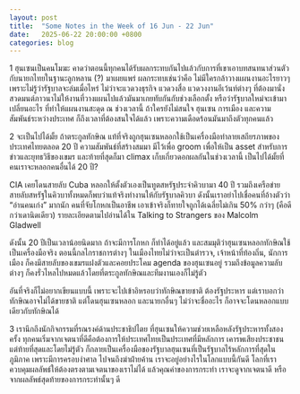 ```yaml
---
layout: post
title:  "Some Notes in the Week of 16 Jun - 22 Jun"
date:   2025-06-22 20:00:00 +0800
categories: blog
---
```

1
ฮุนเซนเป็นคนโมฆะ คาดว่าตอนนี้ทุกคนได้รับผลกระทบกันไปแล้วกับการที่เขาเอาบทสนทนาส่วนตัวกับนายกไทยในฐานะลูกหลาน (?) มาเผยแพร่  ผลกระทบเช่นว่าคือ ไม่มีใครกล้าวางแผนงานอะไรยาวๆ เพราะไม่รู้ว่ารัฐบาลจะล่มเมื่อไหร่ ไม่ว่าจะแวดวงธุรกิจ แวดวงสื่อ แวดวงงานอีเว้นท์ต่างๆ ที่ต้องมานั่งสวดมนต์ภาวนาไม่ให้งานที่วางแผนไปแล้วมันมาเกยทับกันกับช่วงเลือกตั้ง หรือว่ารัฐบาลใหม่จะเข้ามาเปลี่ยนอะไร ที่ทำให้แผนงานสะดุด  ณ ช่วงเวลานี้ ถ้าใครยังไม่สนใจ ฮุนเซน การเมือง และความสัมพันธ์ระหว่างประเทศ ก็ถึงเวลาที่ต้องสนใจได้แล้ว เพราะความเดือดร้อนมันมาถึงตัวทุกคนแล้ว

2
จะเป็นไปได้มั้ย ถ้าตระกูลทักษิณ แท้ที่จริงถูกฮุนเซนหลอกใช้เป็นเครื่องมือทำลายเสถียรภาพของประเทศไทยตลอด 20 ปี  ความสัมพันธ์ที่สร้างสมมา มีไว้เพื่อ groom เพื่อให้เป็น asset สำหรับการข่าวและยุทธวิธีของเขมร และท้ายที่สุดก็มา climax เก็บเกี่ยวดอกผลกันในช่วงเวลานี้  เป็นไปได้มั้ยที่คนเราจะหลอกคนอื่นได้ 20 ปี? 

CIA เคยโดนสายลับ Cuba หลอกให้ตั้งตัวเองเป็นทูตสหรัฐประจำคิวบามา 40 ปี รวมถึงเครือข่ายสายลับสหรัฐในคิวบาทั้งหมดก็พบว่าแท้จริงทำงานให้กับรัฐบาลคิวบา  ดังนั้นเราอย่าไปเชื่อคนที่อ้างตัวว่า “อ่านคนเก่ง” มากนัก  คนที่จับโกหกเป็นอาชีพ เอาเข้าจริงก็ทายใจถูกได้เฉลี่ยไม่เกิน 50% กว่าๆ (คือดีกว่าเดานิดเดียว) รายละเอียดตามไปอ่านได้ใน Talking to Strangers ของ Malcolm Gladwell

ดังนั้น 20 ปีเป็นเวลาน้อยนิดมาก  ถ้าจะมีการโกหก ก็ทำได้อยู่แล้ว  และสมมุติว่าฮุนเซนหลอกทักษิณใช้เป็นเครื่องมือจริง ตอนนี้กลไกราชการต่างๆ ในเมืองไทยไม่ว่าจะเป็นตำรวจ, เจ้าหน้าที่ท้องถิ่น, นักการเมือง ก็คงมีสายลับของเขมรแฝงตัวและคอยประโคม agenda ของฮุนเซนอยู่  รวมถึงข้อมูลความลับต่างๆ ก็คงรั่วไหลไปหมดแล้วโดยที่ตระกูลทักษิณและทีมงานเองก็ไม่รู้ตัว

อันที่จริงก็ไม่อยากเขียนแบบนี้ เพราะจะไปเข้าอิหรอบว่าทักษิณขายชาติ ต้องรัฐประหาร แต่เราบอกว่าทักษิณอาจไม่ได้ขายชาติ แต่โดนฮุนเซนหลอก  และนายกอื่นๆ ไม่ว่าจะชื่ออะไร ก็อาจจะโดนหลอกแบบเดียวกับทักษิณได้ 

3
เรานึกถึงนักกิจกรรมที่รณรงค์ด้านประชาธิปไตย ที่ฮุนเซนให้ความช่วยเหลือหลังรัฐประหารทั้งสองครั้ง ทุกคนเริ่มจากเจตนาที่ดีคือต้องการให้ประเทศไทยเป็นประเทศที่มีหลักการ เคารพเสียงประชาชน แต่ท้ายที่สุดและโดยไม่รู้ตัว ก็กลายเป็นเครื่องมือของรัฐบาลฮุนเซนที่เป็นรัฐบาลไร้หลักการที่สุดในภูมิภาค เพราะมีการครอบงำศาล ไปจนถึงฆ่าฝ่ายค้าน  เราจะอยู่อย่างไรในโลกแบบนี้กันดี โลกที่เราควบคุมผลลัพธ์ให้ต้องตรงตามเจตนาของเราไม่ได้   แล้วคุณค่าของการกระทำ เราจะดูจากเจตนาดี หรือจากผลลัพธ์สุดท้ายของการกระทำนั้นๆ ดี